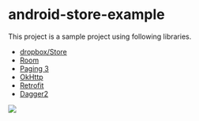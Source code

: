 # android-store-example

This project is a sample project using following libraries.

- [dropbox/Store](https://github.com/dropbox/Store)
- [Room](https://developer.android.com/topic/libraries/architecture/room)
- [Paging 3](https://developer.android.com/topic/libraries/architecture/paging/v3-overview)
- [OkHttp](https://github.com/square/okhttp)
- [Retrofit](https://github.com/square/retrofit)
- [Dagger2](https://github.com/google/dagger)

![](./art/sample.gif)
